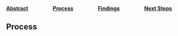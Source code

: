 #### [Abstract](index.md)                    [Process](process.md)                    [Findings](findings.md)                    [Next Steps](nextsteps.md)

## Process
